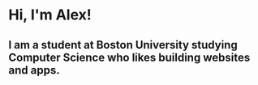 
# Hi, I'm Alex! 
I am a student at Boston University studying Computer Science who likes building websites and apps.
---
